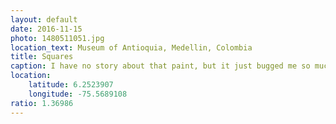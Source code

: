 ```yaml
---
layout: default
date: 2016-11-15
photo: 1480511051.jpg
location_text: Museum of Antioquia, Medellin, Colombia
title: Squares
caption: I have no story about that paint, but it just bugged me so much I had to take a picture of it.
location:
    latitude: 6.2523907
    longitude: -75.5689108
ratio: 1.36986
---
```

